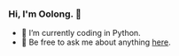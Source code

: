 ### Hi, I'm Oolong. 👋

- 🤔 I’m currently coding in Python.
- 💬 Be free to ask me about anything [here](https://github.com/HermioneX/HermioneX/issues).

</div>

<div style="display:none">
这是一段被注释掉的文字：<img align="right" height="280" src="https://github.com/HermioneX/HermioneX/blob/main/yier.webp">
</div>
